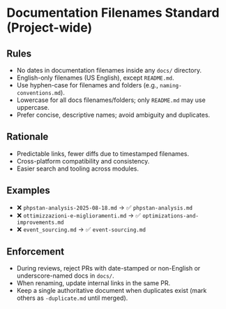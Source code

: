 # Documentation Filenames Standard (Project-wide)

## Rules
- No dates in documentation filenames inside any `docs/` directory.
- English-only filenames (US English), except `README.md`.
- Use hyphen-case for filenames and folders (e.g., `naming-conventions.md`).
- Lowercase for all docs filenames/folders; only `README.md` may use uppercase.
- Prefer concise, descriptive names; avoid ambiguity and duplicates.

## Rationale
- Predictable links, fewer diffs due to timestamped filenames.
- Cross-platform compatibility and consistency.
- Easier search and tooling across modules.

## Examples
- ❌ `phpstan-analysis-2025-08-18.md` → ✅ `phpstan-analysis.md`
- ❌ `ottimizzazioni-e-miglioramenti.md` → ✅ `optimizations-and-improvements.md`
- ❌ `event_sourcing.md` → ✅ `event-sourcing.md`

## Enforcement
- During reviews, reject PRs with date-stamped or non-English or underscore-named docs in `docs/`.
- When renaming, update internal links in the same PR.
- Keep a single authoritative document when duplicates exist (mark others as `-duplicate.md` until merged).

